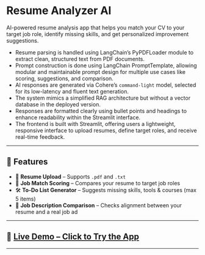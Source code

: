 # Resume Analyzer AI

AI-powered resume analysis app that helps you match your CV to your target job role, identify missing skills, and get personalized improvement suggestions.

- Resume parsing is handled using LangChain’s PyPDFLoader module to extract clean, structured text from PDF documents.
- Prompt construction is done using LangChain PromptTemplate, allowing modular and maintainable prompt design for multiple use cases like scoring, suggestions, and comparison.
- AI responses are generated via Cohere’s `command-light` model, selected for its low-latency and fluent text generation.
- The system mimics a simplified RAG architecture but without a vector database in the deployed version.
- Responses are formatted clearly using bullet points and headings to enhance readability within the Streamlit interface.
- The frontend is built with Streamlit, offering users a lightweight, responsive interface to upload resumes, define target roles, and receive real-time feedback.

---

## 🚀 Features

- 📄 **Resume Upload** – Supports `.pdf` and `.txt`
- 🎯 **Job Match Scoring** – Compares your resume to target job roles
- 🛠️ **To-Do List Generator** – Suggests missing skills, tools & courses (max 5 items)
- 🧩 **Job Description Comparison** – Checks alignment between your resume and a real job ad

---
## 🔗 [**Live Demo – Click to Try the App**](https://resume-analyzer-with-ai.streamlit.app/)

---
